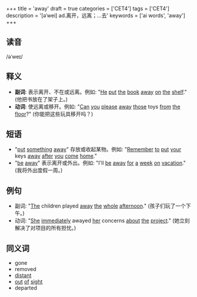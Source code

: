 +++
title = 'away'
draft = true
categories = ['CET4']
tags = ['CET4']
description = '[əˈwei] ad.离开，远离；…去'
keywords = ['ai words', 'away']
+++

## 读音
/əˈweɪ/

## 释义
- **副词**: 表示离开、不在或远离。例如: "[He](/zh/post/he/) [put](/zh/post/put/) [the](/zh/post/the/) [book](/zh/post/book/) [away](/zh/post/away/) [on](/zh/post/on/) [the](/zh/post/the/) [shelf](/zh/post/shelf/)." (他把书放在了架子上。)
- **动词**: 使远离或移开。例如: "[Can](/zh/post/can/) [you](/zh/post/you/) [please](/zh/post/please/) [away](/zh/post/away/) [those](/zh/post/those/) toys [from](/zh/post/from/) [the](/zh/post/the/) [floor](/zh/post/floor/)?" (你能把这些玩具移开吗？)

## 短语
- "[put](/zh/post/put/) [something](/zh/post/something/) [away](/zh/post/away/)" 存放或收起某物。例如: "[Remember](/zh/post/remember/) [to](/zh/post/to/) [put](/zh/post/put/) [your](/zh/post/your/) keys [away](/zh/post/away/) [after](/zh/post/after/) [you](/zh/post/you/) [come](/zh/post/come/) [home](/zh/post/home/)."
- "[be](/zh/post/be/) [away](/zh/post/away/)" 表示离开或外出。例如: "I'll [be](/zh/post/be/) [away](/zh/post/away/) [for](/zh/post/for/) [a](/zh/post/a/) [week](/zh/post/week/) [on](/zh/post/on/) [vacation](/zh/post/vacation/)." (我将外出度假一周。)

## 例句
- 副词: "[The](/zh/post/the/) children played [away](/zh/post/away/) [the](/zh/post/the/) [whole](/zh/post/whole/) [afternoon](/zh/post/afternoon/)." (孩子们玩了一个下午。)
- 动词: "[She](/zh/post/she/) [immediately](/zh/post/immediately/) awayed [her](/zh/post/her/) concerns [about](/zh/post/about/) [the](/zh/post/the/) [project](/zh/post/project/)." (她立刻解决了对项目的所有担忧。)

## 同义词
- gone
- removed
- [distant](/zh/post/distant/)
- [out](/zh/post/out/) [of](/zh/post/of/) [sight](/zh/post/sight/)
- departed
